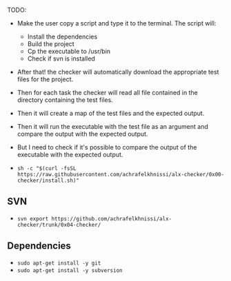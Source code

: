 TODO:
- Make the user copy a script and type it to the terminal. The script will:
  - Install the dependencies
  - Build the project
  - Cp the executable to /usr/bin
  - Check if svn is installed
- After that! the checker will automatically download the appropriate test files for the project.
- Then for each task the checker will read all file contained in the directory containing the test files.
- Then it will create a map of the test files and the expected output.
- Then it will run the executable with the test file as an argument and compare the output with the expected output.
- But I need to check if it's possible to compare the output of the executable with the expected output.

- `sh -c "$(curl -fsSL https://raw.githubusercontent.com/achrafelkhnissi/alx-checker/0x00-checker/install.sh)"`

## SVN
- `svn export https://github.com/achrafelkhnissi/alx-checker/trunk/0x04-checker/` 


## Dependencies
- `sudo apt-get install -y git`
- `sudo apt-get install -y subversion`

[//]: # (- `sudo apt-get install -y curl`)